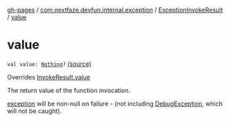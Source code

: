 [gh-pages](../../index.md) / [com.nextfaze.devfun.internal.exception](../index.md) / [ExceptionInvokeResult](index.md) / [value](./value.md)

# value

`val value: `[`Nothing`](https://kotlinlang.org/api/latest/jvm/stdlib/kotlin/-nothing/index.html)`?` [(source)](https://github.com/NextFaze/dev-fun/tree/master/devfun-internal/src/main/java/com/nextfaze/devfun/internal/exception/ExceptionTypes.kt#L13)

Overrides [InvokeResult.value](../../com.nextfaze.devfun.function/-invoke-result/value.md)

The return value of the function invocation.

[exception](../../com.nextfaze.devfun.function/-invoke-result/exception.md) will be non-null on failure - (not including [DebugException](../../com.nextfaze.devfun/-debug-exception/index.md), which will not be caught).

